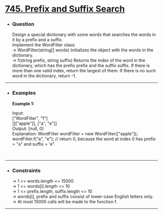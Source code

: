 <a href="https://leetcode.com/problems/prefix-and-suffix-search/"><h1>745. Prefix and Suffix Search</h1></a>

- <h3>Question</h3>
    Design a special dictionary with some words that searches the words in it by a prefix and a suffix.<br>
    Implement the WordFilter class:<br>
        → WordFilter(string[] words) Initializes the object with the words in the dictionary.<br>
        → f(string prefix, string suffix) Returns the index of the word in the dictionary, which has the prefix prefix and the suffix suffix. If there is more than one valid index, return the largest of them. If there is no such word in the dictionary, return -1.
<hr>

- <h3>Examples</h3>
    <div>
    <b>Example 1:</b>

    Input:<br>
    ["WordFilter", "f"]<br>
    [[["apple"]], ["a", "e"]]<br>
    Output: [null, 0]<br>
    Explanation: 
    WordFilter wordFilter = new WordFilter(["apple"]);
    wordFilter.f("a", "e"); // return 0, because the word at index 0 has prefix = "a" and suffix = 'e".
    </div>
    <br>
<hr>

- <h3>Constraints</h3>
    → 1 <= words.length <= 15000<br>
    → 1 <= words[i].length <= 10<br>
    → 1 <= prefix.length, suffix.length <= 10<br>
    → words[i], prefix and suffix consist of lower-case English letters only.<br>
    → At most 15000 calls will be made to the function f.
<hr>
